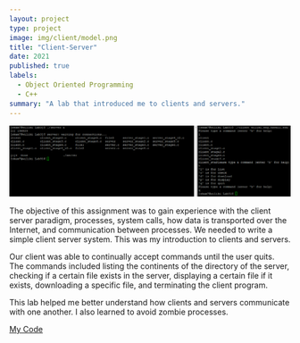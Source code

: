 ```yaml
---
layout: project
type: project
image: img/client/model.png
title: "Client-Server"
date: 2021
published: true
labels:
  - Object Oriented Programming
  - C++
summary: "A lab that introduced me to clients and servers."
---
```


<div class="text-center p-4">
  <img width="1000px" src="../img/client/output2.png" class="img-thumbnail" >
</div>

The objective of this assignment was to gain experience with the client server paradigm, processes, system calls, how data is transported over the Internet, and communication between processes. We needed to write a simple client server system. This was my introduction to clients and servers. 

Our client was able to continually accept commands until the user quits. The commands included listing the continents of the directory of the server, checking if a certain file exists in the server, displaying a certain file if it exists, downloading a specific file, and terminating the client program.

This lab helped me better understand how clients and servers communicate with one another. I also learned to avoid zombie processes.

[My Code](https://github.com/shannonkam/EE367-Client-Server-Lab)
